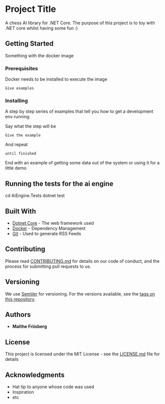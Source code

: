 # Project Title

A chess AI library for .NET Core. The purpose of this project is to toy with .NET core whilst having some fun :)

## Getting Started

Something with the docker image

### Prerequisites

Docker needs to be installed to execute the image

```
Give examples
```

### Installing

A step by step series of examples that tell you how to get a development env running

Say what the step will be

```
Give the example
```

And repeat

```
until finished
```

End with an example of getting some data out of the system or using it for a little demo

## Running the tests for the ai engine

cd AiEngine.Tests
dotnet test

## Built With

* [Dotnet Core](http://dotnet.microsoft.com/) - The web framework used
* [Docker](https://docker.com/) - Dependency Management
* [Git](https://git.com/) - Used to generate RSS Feeds

## Contributing

Please read [CONTRIBUTING.md](https://gist.github.com/PurpleBooth/b24679402957c63ec426) for details on our code of conduct, and the process for submitting pull requests to us.

## Versioning

We use [SemVer](http://semver.org/) for versioning. For the versions available, see the [tags on this repository](https://github.com/your/project/tags). 

## Authors

* **Malthe Friisberg**

## License

This project is licensed under the MIT License - see the [LICENSE.md](LICENSE.md) file for details

## Acknowledgments

* Hat tip to anyone whose code was used
* Inspiration
* etc

